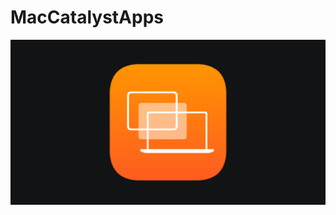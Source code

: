# MacCatalystApps



<p align="center">
<img src="https://github.com/RamitSharma991/MacCatalystApps/blob/master/2048.jpeg"/>
</p>

